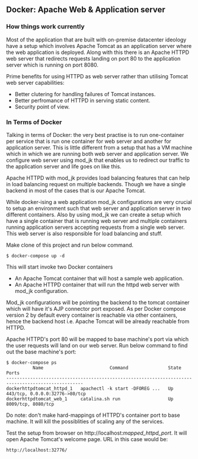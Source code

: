 ## Docker: Apache Web & Application server

### How things work currently
Most of the application that are built with on-premise datacenter ideology have a setup which involves Apache Tomcat as an application server where the web application is deployed. Along with this there is an Apache HTTPD web server that redirects requests landing on port 80 to the application server which is running on port 8080.

Prime benefits for using HTTPD as web server rather than utilising Tomcat web server capabilities:
* Better clutering for handling failures of Tomcat instances.
* Better perfromance of HTTPD in serving static content.
* Security point of view.

### In Terms of Docker
Talking in terms of Docker: the very best practise is to run one-container per service that is run one container for web server and another for application server. This is little different from a setup that has a VM machine which in which we are running both web server and application server. We configure web server using mod_jk that enables us to redirect our traffic to the application server and life goes on like this.

Apache HTTPD with mod_jk provides load balancing features that can help in load balancing request on multiple backends. Though we have a single backend in most of the cases that is our Apache Tomcat.

While docker-ising a web application mod_jk configurations are very crucial to setup an environment such that web server and application server in two different containers. Also by using mod_jk we can create a setup which have a single container that is running web server and multiple containers running application servers accepting requests from a single web server. This web server is also responsible for load balancing and stuff.


Make clone of this project and run below command. 
```
$ docker-compose up -d
```

This will start invoke two Docker containers 
- An Apache Tomcat container that will host a sample web application.
- An Apache HTTPD container that will run the httpd web server with mod_jk configuration. 

Mod_jk configurations will be pointing the backend to the tomcat container which will have it's AJP connector port exposed. As per Docker compose version 2 by default every container is reachable via other containers, hence the backend host i.e. Apache Tomcat will be already reachable from HTTPD. 

Apache HTTPD's port 80 will be mapped to base machine's port via which the user requests will land on our web server. Run below command to find out the base machine's port:
```
$ docker-compose ps
          Name                         Command               State               Ports
---------------------------------------------------------------------------------------------------
dockerhttpdtomcat_httpd_1   apachectl -k start -DFOREG ...   Up      443/tcp, 0.0.0.0:32776->80/tcp
dockerhttpdtomcat_web_1     catalina.sh run                  Up      8009/tcp, 8080/tcp
```

Do note: don't make hard-mappings of HTTPD's container port to base machine. It will kill the possiblities of scaling  any of the services.

Test the setup from browser on http://localhost:*mapped_httpd_port*. It will open Apache Tomcat's welcome page. URL in this case would be:
```
http://localhost:32776/
```
